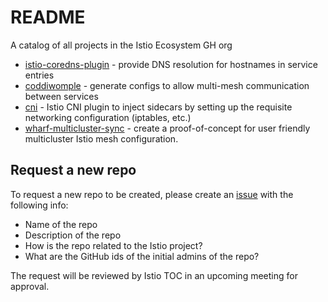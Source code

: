 # README
A catalog of all projects in the Istio Ecosystem GH org

* [istio-coredns-plugin](https://github.com/istio-ecosystem/istio-corends-plugin) - provide DNS resolution for hostnames in service entries
* [coddiwomple](https://github.com/istio-ecosystem/coddiwomple) - generate configs to allow multi-mesh communication between services
* [cni](https://github.com/istio-ecosystem/cni) - Istio CNI plugin to inject sidecars by setting up the requisite networking configuration (iptables, etc.)
* [wharf-multicluster-sync](https://github.com/istio-ecosystem/wharf-multicluster-sync) - create a proof-of-concept for user friendly multicluster Istio mesh configuration.

## Request a new repo

To request a new repo to be created, please create an [issue](https://github.com/istio-ecosystem/README/issues) with the following info:
- Name of the repo
- Description of the repo
- How is the repo related to the Istio project?
- What are the GitHub ids of the initial admins of the repo?

The request will be reviewed by Istio TOC in an upcoming meeting for approval.
